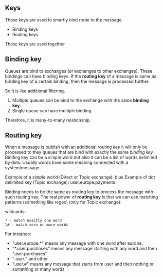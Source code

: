 ﻿## Keys

These keys are used to smartly bind route to the message
- Binding keys
- Routing keys

These keys are used together

## Binding key

Queues are bind to exchanges (or exchanges to other exchanges). These bindings can have binding keys. If the **routing key** of a message is same as binding key of a certain binding, then the message is processed further.

So it is like additional filtering.

1. Multiple queues can be bind to the exchange with the same **binding key**.
2. Single queue can have multiple binding.

Therefore, it is many-to-many relationship.

## Routing key

When a message is publish with an additional *routing key* it will only be processed to they queues that are bind with exactly the same *binding key*
Binding key can be a simple word but also it can be a list of words delimited by dots. Usually words have some meaning connected with a system/message.

Example of a simple world (Direct or Topic exchange): blue
Example of dot delimited key (Topic exchange): user.europe.payments

Binding needs to be the same as routing key to process the message with such routing key.
The real power of **routing key** is that we can use matching patterns (something like regex) (only for Topic exchange):

wildcards:
```
* - match exactly one word 
\# - match zero or more words
```

For instance:
- "user.europe.*" means any message with one word after europe.
- "*.user.purchases" means any message starting with any word and then "user.purchases"
- "*.user.*" and other
- "user.#" means any message that starts from user and then nothing or something or many words
